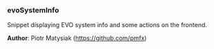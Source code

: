 ### evoSystemInfo
Snippet displaying EVO system info and some actions on the frontend.

**Author**:  Piotr Matysiak (https://github.com/pmfx)
